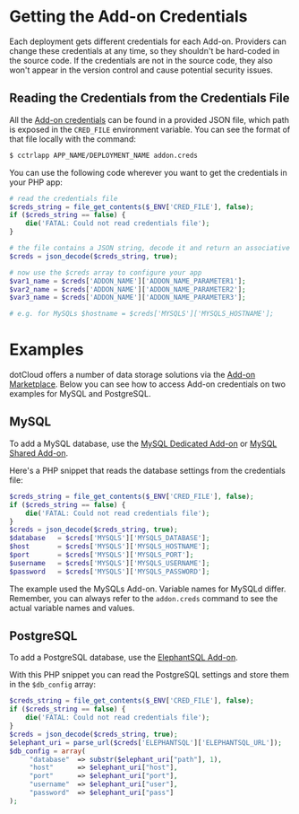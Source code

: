 # Getting the Add-on Credentials

Each deployment gets different credentials for each Add-on. Providers can
change these credentials at any time, so they shouldn't be hard-coded in the
source code. If the credentials are not in the source code, they also won't
appear in the version control and cause potential security issues.

## Reading the Credentials from the Credentials File

All the [Add-on credentials] can be found in a provided JSON file, which path
is exposed in the `CRED_FILE` environment variable. You can see the format of that file locally with the command:
~~~bash
$ cctrlapp APP_NAME/DEPLOYMENT_NAME addon.creds
~~~

You can use the following code wherever you want to get the credentials in your
PHP app:
~~~php
# read the credentials file
$creds_string = file_get_contents($_ENV['CRED_FILE'], false);
if ($creds_string == false) {
    die('FATAL: Could not read credentials file');
}

# the file contains a JSON string, decode it and return an associative array
$creds = json_decode($creds_string, true);

# now use the $creds array to configure your app
$var1_name = $creds['ADDON_NAME']['ADDON_NAME_PARAMETER1'];
$var2_name = $creds['ADDON_NAME']['ADDON_NAME_PARAMETER2'];
$var3_name = $creds['ADDON_NAME']['ADDON_NAME_PARAMETER3'];

# e.g. for MySQLs $hostname = $creds['MYSQLS']['MYSQLS_HOSTNAME'];
~~~

# Examples

dotCloud offers a number of data storage solutions via the [Add-on Marketplace].
Below you can see how to access Add-on credentials on two examples for MySQL and PostgreSQL.

## MySQL

To add a MySQL database, use the [MySQL Dedicated Add-on] or [MySQL Shared Add-on].

Here's a PHP snippet that reads the database settings from the credentials file:
~~~php
$creds_string = file_get_contents($_ENV['CRED_FILE'], false);
if ($creds_string == false) {
    die('FATAL: Could not read credentials file');
}
$creds = json_decode($creds_string, true);
$database 	= $creds['MYSQLS']['MYSQLS_DATABASE'];
$host     	= $creds['MYSQLS']['MYSQLS_HOSTNAME'];
$port     	= $creds['MYSQLS']['MYSQLS_PORT'];
$username   = $creds['MYSQLS']['MYSQLS_USERNAME'];
$password   = $creds['MYSQLS']['MYSQLS_PASSWORD'];
~~~

The example used the MySQLs Add-on. Variable names for MySQLd differ. Remember, you can always refer to the `addon.creds` command to see the actual variable names and values.

## PostgreSQL

To add a PostgreSQL database, use the [ElephantSQL Add-on].

With this PHP snippet you can read the PostgreSQL settings and store them in
the `$db_config` array:
~~~php
$creds_string = file_get_contents($_ENV['CRED_FILE'], false);
if ($creds_string == false) {
    die('FATAL: Could not read credentials file');
}
$creds = json_decode($creds_string, true);
$elephant_uri = parse_url($creds['ELEPHANTSQL']['ELEPHANTSQL_URL']);
$db_config = array(
     "database"  => substr($elephant_uri["path"], 1),
     "host"      => $elephant_uri["host"],
     "port"      => $elephant_uri["port"],
     "username"  => $elephant_uri["user"],
     "password"  => $elephant_uri["pass"]
);
~~~

[env-vars]: https://www.cloudcontrol.com/dev-center/Platform%20Documentation#environment-variables
[Add-on credentials]: https://www.cloudcontrol.com/dev-center/Platform%20Documentation#add-on-credentials
[Add-on Marketplace]: https://www.cloudcontrol.com/add-ons/
[MySQL Dedicated Add-on]: https://www.cloudcontrol.com/add-ons/mysqld
[MySQL Shared Add-on]: https://www.cloudcontrol.com/add-ons/mysqls
[ElephantSQL Add-on]: https://www.cloudcontrol.com/add-ons/elephantsql
